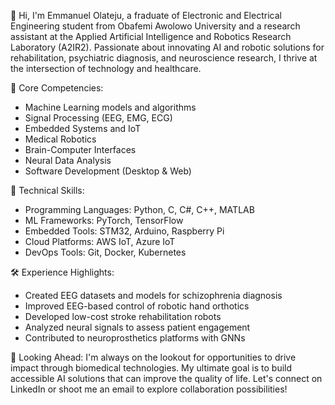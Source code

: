 👋 Hi, I'm Emmanuel Olateju, a fraduate of Electronic and Electrical Engineering student from Obafemi Awolowo University and a research assistant at the Applied Artificial Intelligence and Robotics Research Laboratory (A2IR2). Passionate about innovating AI and robotic solutions for rehabilitation, psychiatric diagnosis, and neuroscience research, I thrive at the intersection of technology and healthcare.

🚀 Core Competencies:
- Machine Learning models and algorithms
- Signal Processing (EEG, EMG, ECG)
- Embedded Systems and IoT
- Medical Robotics
- Brain-Computer Interfaces
- Neural Data Analysis
- Software Development (Desktop & Web)

🔧 Technical Skills:
- Programming Languages: Python, C, C#, C++, MATLAB
- ML Frameworks: PyTorch, TensorFlow
- Embedded Tools: STM32, Arduino, Raspberry Pi
- Cloud Platforms: AWS IoT, Azure IoT
- DevOps Tools: Git, Docker, Kubernetes

🛠️ Experience Highlights:
- Created EEG datasets and models for schizophrenia diagnosis
- Improved EEG-based control of robotic hand orthotics
- Developed low-cost stroke rehabilitation robots
- Analyzed neural signals to assess patient engagement
- Contributed to neuroprosthetics platforms with GNNs

💼 Looking Ahead:
I'm always on the lookout for opportunities to drive impact through biomedical technologies. My ultimate goal is to build accessible AI solutions that can improve the quality of life. Let's connect on LinkedIn or shoot me an email to explore collaboration possibilities!
